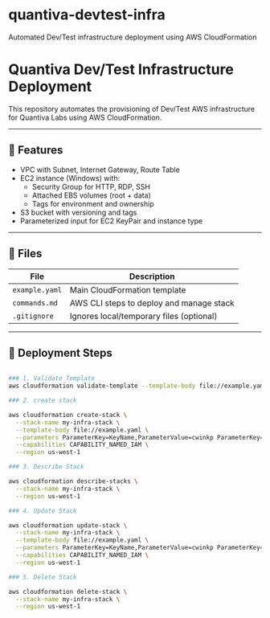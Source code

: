 # quantiva-devtest-infra
Automated Dev/Test infrastructure deployment using AWS CloudFormation
# Quantiva Dev/Test Infrastructure Deployment

This repository automates the provisioning of Dev/Test AWS infrastructure for Quantiva Labs using AWS CloudFormation.

---

## 🔧 Features

- VPC with Subnet, Internet Gateway, Route Table
- EC2 instance (Windows) with:
  - Security Group for HTTP, RDP, SSH
  - Attached EBS volumes (root + data)
  - Tags for environment and ownership
- S3 bucket with versioning and tags
- Parameterized input for EC2 KeyPair and instance type

---

## 📁 Files

| File          | Description                                |
|---------------|--------------------------------------------|
| `example.yaml` | Main CloudFormation template               |
| `commands.md`  | AWS CLI steps to deploy and manage stack  |
| `.gitignore`   | Ignores local/temporary files (optional)  |

---

## 🚀 Deployment Steps

``` bash

### 1. Validate Template
aws cloudformation validate-template --template-body file://example.yaml

### 2. create stack

aws cloudformation create-stack \
  --stack-name my-infra-stack \
  --template-body file://example.yaml \
  --parameters ParameterKey=KeyName,ParameterValue=cwinkp ParameterKey=InstanceType,ParameterValue=t2.micro \
  --capabilities CAPABILITY_NAMED_IAM \
  --region us-west-1

### 3. Describe Stack

aws cloudformation describe-stacks \
  --stack-name my-infra-stack \
  --region us-west-1

### 4. Update Stack

aws cloudformation update-stack \
  --stack-name my-infra-stack \
  --template-body file://example.yaml \
  --parameters ParameterKey=KeyName,ParameterValue=cwinkp ParameterKey=InstanceType,ParameterValue=t2.micro \
  --capabilities CAPABILITY_NAMED_IAM \
  --region us-west-1

### 5. Delete Stack

aws cloudformation delete-stack \
  --stack-name my-infra-stack \
  --region us-west-1
